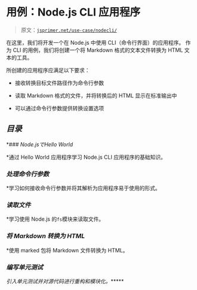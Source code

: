 # 用例：Node.js CLI 应用程序

> 原文：[`jsprimer.net/use-case/nodecli/`](https://jsprimer.net/use-case/nodecli/)

在这里，我们将开发一个在 Node.js 中使用 CLI（命令行界面）的应用程序。 作为 CLI 的用例，我们将创建一个将 Markdown 格式的文本文件转换为 HTML 文本的工具。

所创建的应用程序应满足以下要求：

+   接收转换目标文件路径作为命令行参数

+   读取 Markdown 格式的文件，并将转换后的 HTML 显示在标准输出中

+   可以通过命令行参数提供转换设置选项

## [](#summary)*目录*

*### [](#helloworld)*Node.jsでHello World*

*通过 Hello World 应用程序学习 Node.js CLI 应用程序的基础知识。

### [](#argument-parse)*处理命令行参数*

*学习如何接收命令行参数并将其解析为应用程序易于使用的形式。

### [](#read-file)*读取文件*

*学习使用 Node.js 的`fs`模块来读取文件。

### [](#md-to-html)*将 Markdown 转换为 HTML*

*使用 marked 包将 Markdown 文件转换为 HTML。

### [](#refactor-and-unittest)*编写单元测试*

*引入单元测试并对源代码进行重构和模块化。******

